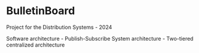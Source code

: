 # BulletinBoard
Project for the Distribution Systems - 2024

Software architecture - Publish-Subscribe
System architecture - Two-tiered centralized architecture


